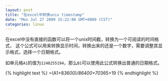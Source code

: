 ```yaml
---
layout: post
title: "在excel中转换unix timestamp"
date: "Mon Jul 27 2009 15:22:00 GMT+0800 (CST)"
categories: linux
---
```


在excel中没有直接的函数可以将一个unix时间截，转换为一个可阅读的时间格式，
这个公式可以用来转换显示时间，转换出来的还是一个数字，需要调整其显示格式，选择一个日期格式。

如单元格`A1`的值为`1248255194`，那么`B1`可以使用此公式转换出普通的日期格式。

{% highlight text %}
=(A1+8*3600)/86400+70*365+19
{% endhighlight %}

